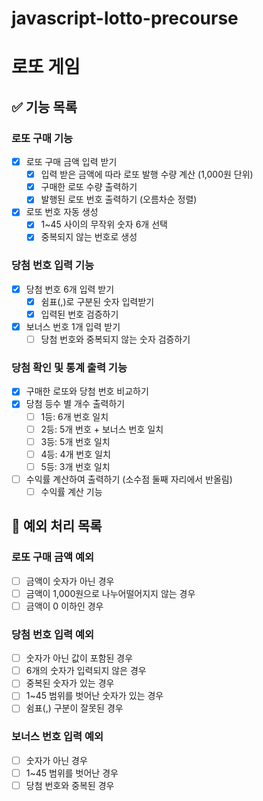 # javascript-lotto-precourse

# 로또 게임

## ✅ 기능 목록

### 로또 구매 기능

- [x] 로또 구매 금액 입력 받기
  - [x] 입력 받은 금액에 따라 로또 발행 수량 계산 (1,000원 단위)
  - [x] 구매한 로또 수량 출력하기
  - [x] 발행된 로또 번호 출력하기 (오름차순 정렬)
- [x] 로또 번호 자동 생성
  - [x] 1~45 사이의 무작위 숫자 6개 선택
  - [x] 중복되지 않는 번호로 생성

### 당첨 번호 입력 기능

- [x] 당첨 번호 6개 입력 받기
  - [x] 쉼표(,)로 구분된 숫자 입력받기
  - [x] 입력된 번호 검증하기
- [x] 보너스 번호 1개 입력 받기
  - [ ] 당첨 번호와 중복되지 않는 숫자 검증하기

### 당첨 확인 및 통계 출력 기능

- [x] 구매한 로또와 당첨 번호 비교하기
- [x] 당첨 등수 별 개수 출력하기
  - [ ] 1등: 6개 번호 일치
  - [ ] 2등: 5개 번호 + 보너스 번호 일치
  - [ ] 3등: 5개 번호 일치
  - [ ] 4등: 4개 번호 일치
  - [ ] 5등: 3개 번호 일치
- [ ] 수익률 계산하여 출력하기 (소수점 둘째 자리에서 반올림)
  - [ ] 수익률 계산 기능

## 🚨 예외 처리 목록

### 로또 구매 금액 예외

- [ ] 금액이 숫자가 아닌 경우
- [ ] 금액이 1,000원으로 나누어떨어지지 않는 경우
- [ ] 금액이 0 이하인 경우

### 당첨 번호 입력 예외

- [ ] 숫자가 아닌 값이 포함된 경우
- [ ] 6개의 숫자가 입력되지 않은 경우
- [ ] 중복된 숫자가 있는 경우
- [ ] 1~45 범위를 벗어난 숫자가 있는 경우
- [ ] 쉼표(,) 구분이 잘못된 경우

### 보너스 번호 입력 예외

- [ ] 숫자가 아닌 경우
- [ ] 1~45 범위를 벗어난 경우
- [ ] 당첨 번호와 중복된 경우
